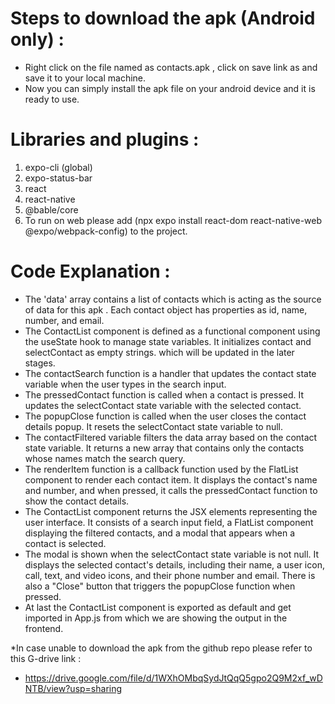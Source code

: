 # Steps to download the apk (Android only) : 
* Right click on the file named as contacts.apk , click on save link as and save it to your local machine.
* Now you can simply install the apk file on your android device and it is ready to use.

# Libraries and plugins : 
1. expo-cli (global)
2. expo-status-bar
3. react
4. react-native
5. @bable/core
6. To run on web please add (npx expo install react-dom react-native-web @expo/webpack-config) to the project.

# Code Explanation : 
* The 'data' array contains a list of contacts which is acting as the source of data for this apk . Each contact object has properties as id, name, number, and email.
* The ContactList component is defined as a functional component using the useState hook to manage state variables. It initializes contact and selectContact as empty strings.
  which will be updated in the later stages.
* The contactSearch function is a handler that updates the contact state variable when the user types in the search input.
* The pressedContact function is called when a contact is pressed. It updates the selectContact state variable with the selected contact.
* The popupClose function is called when the user closes the contact details popup. It resets the selectContact state variable to null.
* The contactFiltered variable filters the data array based on the contact state variable. It returns a new array that contains only the contacts whose names match
  the search query.
* The renderItem function is a callback function used by the FlatList component to render each contact item. It displays the contact's name and number, and when
  pressed, it calls the pressedContact function to show the contact details.
* The ContactList component returns the JSX elements representing the user interface. It consists of a search input field, a FlatList component displaying the filtered
  contacts, and a modal that appears when a contact is selected.
* The modal is shown when the selectContact state variable is not null. It displays the selected contact's details, including their name, a user icon, call, text, and
  video icons, and their phone number and email. There is also a "Close" button that triggers the popupClose function when pressed.
* At last the ContactList component is exported as default and get imported in App.js from which we are showing the output in the frontend.

*In case unable to download the apk from the github repo please refer to this G-drive link :
* https://drive.google.com/file/d/1WXhOMbqSydJtQqQ5gpo2Q9M2xf_wDNTB/view?usp=sharing
